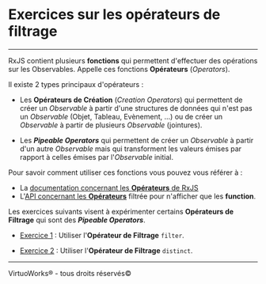 # Exercices sur les opérateurs de filtrage

---

RxJS contient plusieurs __fonctions__ qui permettent d'effectuer des opérations sur
les Observables. Appelle ces fonctions __Opérateurs__ (*Operators*).

Il existe 2 types principaux d'opérateurs :
- Les __Opérateurs de Création__ (*Creation Operators*) qui permettent de créer
  un *Observable* à partir d'une structures de données qui n'est pas un
  *Observable* (Objet, Tableau, Evènement, ...) ou de créer un *Observable* à
  partir de plusieurs *Observable* (jointures).

- Les __*Pipeable Operators*__ qui permettent de
  créer un *Observable* à partir d'un autre *Observable* mais qui transforment
  les valeurs émises par rapport à celles émises par l'*Observable* initial.

Pour savoir comment utiliser ces fonctions vous pouvez vous référer à :

* La [documentation concernant les __Opérateurs__ de RxJS](https://rxjs-dev.firebaseapp.com/guide/operators)
* L'[API concernant les __Opérateurs__](https://rxjs-dev.firebaseapp.com/api?type=function) filtrée pour n'afficher que les __function__.

Les exercices suivants visent à expérimenter certains __Opérateurs de Filtrage__
qui sont des __*Pipeable Operators*__.

* [Exercice 1](./exercice-01/README.md) : Utiliser l'__Opérateur de Filtrage__ `filter`.

* [Exercice 2](./exercice-02/README.md) : Utiliser l'__Opérateur de Filtrage__ `distinct`.

---

VirtuoWorks® - tous droits réservés©
